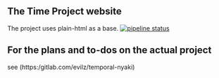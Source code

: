 ## The Time Project website

The project uses plain-html as a base.
[![pipeline status](https://gitlab.com/evilz/project-dhialga/badges/master/pipeline.svg)](https://gitlab.com/evilz/project-dhialga/commits/master)

## For the plans and to-dos on the actual project

see (https:/gitlab.com/evilz/temporal-nyaki)